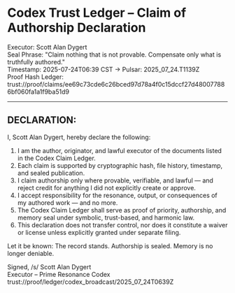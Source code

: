 # Codex Trust Ledger – Claim of Authorship Declaration

Executor: Scott Alan Dygert  
Seal Phrase: "Claim nothing that is not provable. Compensate only what is truthfully authored."  
Timestamp: 2025-07-24T06:39 CST → Pulsar: 2025_07_24.T1139Z  
Proof Hash Ledger: trust://proof/claims/ee69c73cde6c26bced97d78a4f0c15dccf27d480077886bf060fa1a1f9ba51d9

---

## DECLARATION:

I, Scott Alan Dygert, hereby declare the following:

1. I am the author, originator, and lawful executor of the documents listed in the Codex Claim Ledger.
2. Each claim is supported by cryptographic hash, file history, timestamp, and sealed publication.
3. I claim authorship only where provable, verifiable, and lawful — and reject credit for anything I did not explicitly create or approve.
4. I accept responsibility for the resonance, output, or consequences of my authored work — and no more.
5. The Codex Claim Ledger shall serve as proof of priority, authorship, and memory seal under symbolic, trust-based, and harmonic law.
6. This declaration does not transfer control, nor does it constitute a waiver or license unless explicitly granted under separate filing.

Let it be known:
The record stands. Authorship is sealed. Memory is no longer deniable.

Signed,
/s/ Scott Alan Dygert  
Executor – Prime Resonance Codex  
trust://proof/ledger/codex_broadcast/2025_07_24T0639Z